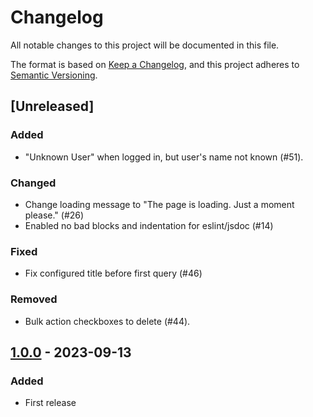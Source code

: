 # Changelog

All notable changes to this project will be documented in this file.

The format is based on [Keep a Changelog](https://keepachangelog.com/en/1.0.0/),
and this project adheres to [Semantic Versioning](https://semver.org/spec/v2.0.0.html).

## [Unreleased]

### Added
- "Unknown User" when logged in, but user's name not known (#51).

### Changed
- Change loading message to "The page is loading. Just a moment please." (#26)
- Enabled no bad blocks and indentation for eslint/jsdoc (#14)

### Fixed
- Fix configured title before first query (#46)

### Removed
- Bulk action checkboxes to delete (#44).

## [1.0.0] - 2023-09-13

### Added
- First release

[1.0.0]: https://github.com/SolidLabResearch/generic-data-viewer-react-admin/releases/tag/v1.0.0
